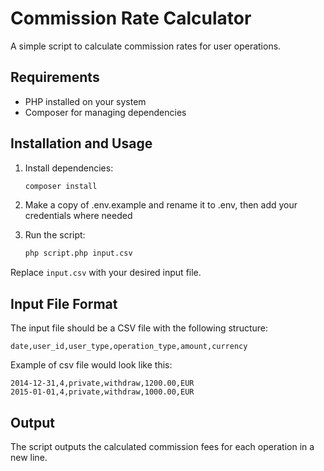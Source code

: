 # Commission Rate Calculator

A simple script to calculate commission rates for user operations.

## Requirements
- PHP installed on your system
- Composer for managing dependencies

## Installation and Usage

1. Install dependencies:
   ```bash
   composer install
   ```
   
2. Make a copy of .env.example and rename it to .env, then add your credentials where needed

3. Run the script:
   ```bash
   php script.php input.csv
   ```

Replace `input.csv` with your desired input file.

## Input File Format
The input file should be a CSV file with the following structure:
```
date,user_id,user_type,operation_type,amount,currency
```
Example of csv file would look like this:
```
2014-12-31,4,private,withdraw,1200.00,EUR
2015-01-01,4,private,withdraw,1000.00,EUR
```

## Output
The script outputs the calculated commission fees for each operation in a new line.
